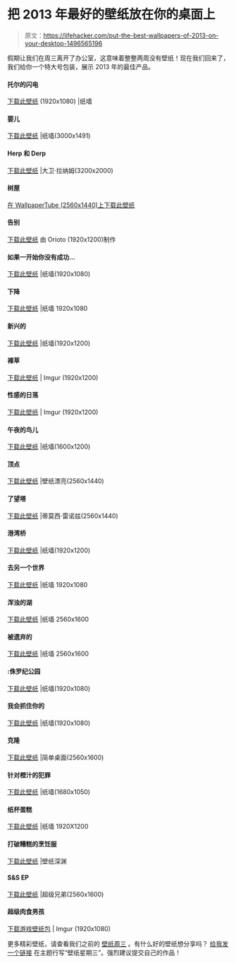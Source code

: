 # 把 2013 年最好的壁纸放在你的桌面上

> 原文：<https://lifehacker.com/put-the-best-wallpapers-of-2013-on-your-desktop-1496565196>

假期让我们在周三离开了办公室，这意味着整整两周没有壁纸！现在我们回来了，我们给你一个特大号包装，展示 2013 年的最佳产品。



#### 托尔的闪电

[下载此壁纸](http://thepaperwall.com/wallpaper.php?view=7159422ca15c2dd6c3c4a826e313bffcc43d5e07) (1920x1080) |纸墙

#### 婴儿

[下载此壁纸](http://thepaperwall.com/wallpaper.php?view=38d243d3e53355705694f0d9beac5df24c18d8f9) |纸墙(3000x1491)

#### Herp 和 Derp

[下载此壁纸](http://dlanham.com/art/herpderp/) |大卫·拉纳姆(3200x2000)

#### 树屋

[在 WallpaperTube (2560x1440)上下载此壁纸](http://wallpapertube.com/games/mega-man-video-game-art-wallpaper)

#### 告别

[下载此壁纸](http://orioto.deviantart.com/art/Farewell-335182807) 由 Orioto (1920x1200)制作

#### 如果一开始你没有成功...

[下载此壁纸](http://thepaperwall.com/wallpaper.php?view=2de5fce00671de8d611fdf7f9a58127556e2f9f9) |纸墙(1920x1080)

#### 下降

[下载此壁纸](http://thepaperwall.com/wallpaper.php?view=7e23be236c0f3f9a193d9d414f88faa1e17f9fd1) |纸墙 1920x1080

#### 新兴的

[下载此壁纸](http://thepaperwall.com/wallpaper.php?view=2cbcb47bc04b0bc78ae406290427ee27b41c919f) |纸墙(1920x1200)

#### 裸草

[下载此壁纸](http://imgur.com/a/6rm8E/layout/grid#4) | Imgur (1920x1200)

#### 性感的日落

[下载此壁纸](http://imgur.com/a/6rm8E/layout/grid#5) | Imgur (1920x1200)

#### 午夜的鸟儿

[下载此壁纸](http://thepaperwall.com/wallpaper.php?view=471e805614d9b7f476cca8b7b17732d5f5cea665) |纸墙(1600x1200)

#### 顶点

[下载此壁纸](http://www.wallpaperbeautiful.com/Abstract/Arts/abstract_multicolor_design_digital_art_3d_polygon_2560x1440_wallpaper_18545/download_2560x1600) |壁纸漂亮(2560x1440)

#### 了望塔

[下载此壁纸](http://www.meh.ro/tag/low-poly/) |蒂莫西·雷诺兹(2560x1440)

#### 港湾桥

[下载此壁纸](http://go.redirectingat.com/?id=33330X911647&site=lifehacker.com&xs=1&isjs=1&url=http%3A%2F%2Fthepaperwall.com%2Fwallpaper.php%3Fview%3Da843d207a16b069ea7788bc97d409dff19aa27cd&xguid=71f5357995544b37394dcffa45b4cedd&xcreo=0&sref=http%3A%2F%2Flifehacker.com%2Fpreview%2Fdebit-cards-vs-credit-cards-your-best-arguments-1496414950%3Frev%3D1389127989&pref=http%3A%2F%2Flifehacker.com%2Fpreview%2Fdebit-cards-vs-credit-cards-your-best-arguments-1496414950%3Frev%3D1389124119&xtz=480) |纸墙(1920x1200)

#### 去另一个世界

[下载此壁纸](http://thepaperwall.com/wallpaper.php?view=86731538ca007ea88809d2ed1f14fbebe3ec78c1) |纸墙 1920x1080

#### 浑浊的湖

[下载此壁纸](http://thepaperwall.com/wallpaper.php?view=ed4475f737a4b8fa26ba082ce040261a5aaab1e5) |纸墙 2560x1600

#### 被遗弃的

[下载此壁纸](http://thepaperwall.com/wallpaper.php?view=2128a2225b74bf9df216147797ad6336fb2038a6) |纸墙 2560x1600

#### :侏罗纪公园

[下载此壁纸](http://go.redirectingat.com/?id=33330X911647&site=lifehacker.com&xs=1&isjs=1&url=http%3A%2F%2Fthepaperwall.com%2Fwallpaper.php%3Fview%3Dfd910fbe46f99599733ded0002a39fb38e1f39ba&xguid=71f5357995544b37394dcffa45b4cedd&xcreo=0&sref=http%3A%2F%2Flifehacker.com%2Fpreview%2Fput-the-best-wallpapers-of-2013-on-your-desktop-1496565196%3Frev%3D1389129230&pref=http%3A%2F%2Flifehacker.com%2Fpreview%2Fdebit-cards-vs-credit-cards-your-best-arguments-1496414950%3Frev%3D1389127989&xtz=480) |纸墙(1920x1080)

#### 我会抓住你的

[下载此壁纸](http://thepaperwall.com/wallpaper.php?view=fafcced1c0c107f6fa3066839f53aed85b783a59) |纸墙(1920x1080)

#### 克隆

[下载此壁纸](http://simpledesktops.com/browse/desktops/2012/jul/20/clone/) |简单桌面(2560x1600)

#### 针对橙汁的犯罪

[下载此壁纸](http://thepaperwall.com/wallpaper.php?view=fe97e1ee035fa722bba128a83f9618e351841dd7) |纸墙(1680x1050)

#### 纸杯蛋糕

[下载此壁纸](http://thepaperwall.com/wallpaper.php?view=033f089b62aa0abd3e407b7b546820b3b9002807) |纸墙 1920X1200

#### 打破糟糕的烹饪服

[下载此壁纸](http://wall.alphacoders.com/big.php?i=297781) |壁纸深渊

#### S&S EP

[下载此壁纸](http://edge-cache.lifehacker.com/lifehacker/wallpapers/WWLH2013/Dachis-letmelivedeepwhileilive-1920x1200.png) |超级兄弟(2560x1600)

#### 超级肉食男孩

[下载游戏壁纸包](http://imgur.com/a/ZFXyt) | Imgur (1920x1080)

更多精彩壁纸，请查看我们之前的 [壁纸周三](http://lifehacker.com/#!wallpaperwednesday) 。有什么好的壁纸想分享吗？ [给我发一个链接](mailto:adachis@lifehacker.com) 在主题行写“壁纸星期三”。强烈建议提交自己的作品！
